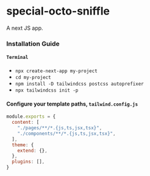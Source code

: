 # special-octo-sniffle
A next JS app.

### Installation Guide

#### `Terminal`

- `npx create-next-app my-project`
- `cd my-project`
- `npm install -D tailwindcss postcss autoprefixer`
- `npx tailwindcss init -p`

#### Configure your template paths, `tailwind.config.js`

```js
module.exports = {
  content: [
    "./pages/**/*.{js,ts,jsx,tsx}",
    "./components/**/*.{js,ts,jsx,tsx}",
  ],
  theme: {
    extend: {},
  },
  plugins: [],
}
```
